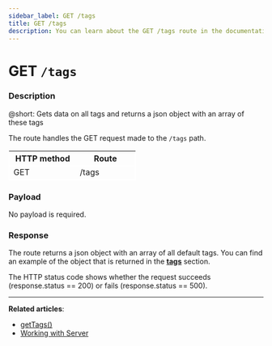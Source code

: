 ```yaml
---
sidebar_label: GET /tags
title: GET /tags
description: You can learn about the GET /tags route in the documentation of the DHTMLX JavaScript To Do List library. Browse developer guides and API reference, try out code examples and live demos, and download a free 30-day evaluation version of DHTMLX To Do List.
---
```


# GET `/tags`

### Description

@short: Gets data on all tags and returns a json object with an array of these tags

The route handles the GET request made to the `/tags` path.

<table style="border: 1px solid white; border-collapse: collapse; width:50%">
<thead style="border: 1px solid white; border-collapse: collapse;">
<th style="width:25%">HTTP method</th>
<th style="width:25%">Route</th>
</thead>
<tbody style="border: 1px solid white; border-collapse: collapse">
<tr>
<td>GET</td>
<td>/tags</td>
</tr>
</tbody>
</table>

### Payload

No payload is required.

### Response

The route returns a json object with an array of all default tags. 
You can find an example of the object that is returned in the [**tags**](api/configs/tags_config.md) section.

The HTTP status code shows whether the request succeeds (response.status == 200) or fails (response.status == 500).

---

**Related articles**:

- [getTags()](api/rest_api/methods/gettags_method.md)
- [Working with Server](guides/working_with_server.md)
